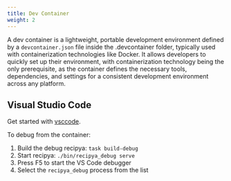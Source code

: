 ```yaml
---
title: Dev Container
weight: 2
---
```


A dev container is a lightweight, portable development environment defined by a `devcontainer.json` file inside the .devcontainer folder, typically used with containerization technologies like Docker.
It allows developers to quickly set up their environment, with containerization technology being the only prerequisite, as the container defines the necessary tools, dependencies, and settings for 
a consistent development environment across any platform.

## Visual Studio Code

Get started with [vsccode](https://code.visualstudio.com/docs/devcontainers/containers).

To debug from the container:
1. Build the debug recipya: `task build-debug`
2. Start recipya: `./bin/recipya_debug serve`
3. Press F5 to start the VS Code debugger
4. Select the `recipya_debug` process from the list


